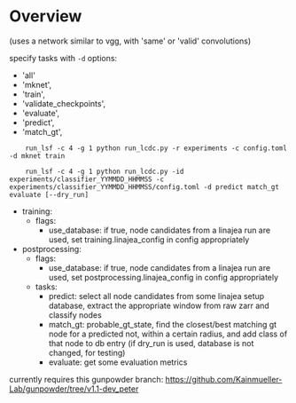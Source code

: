 Overview
============
(uses a network similar to vgg, with 'same' or 'valid' convolutions)


specify tasks with `-d`
options:
* 'all'
* 'mknet',
* 'train',
* 'validate_checkpoints',
* 'evaluate',
* 'predict',
* 'match_gt',

``` shell
    run_lsf -c 4 -g 1 python run_lcdc.py -r experiments -c config.toml -d mknet train
```

``` shell
    run_lsf -c 4 -g 1 python run_lcdc.py -id experiments/classifier_YYMMDD_HHMMSS -c experiments/classifier_YYMMDD_HHMMSS/config.toml -d predict match_gt evaluate [--dry_run]
```

- training:
  - flags:
    - use_database: if true, node candidates from a linajea run are used, set training.linajea\_config in config appropriately
- postprocessing:
  - flags:
    - use_database: if true, node candidates from a linajea run are used, set postprocessing.linajea\_config in config appropriately
  - tasks:
    - predict: select all node candidates from some linajea setup database, extract the appropriate window from raw zarr and classify nodes
    - match_gt: probable\_gt\_state, find the closest/best matching gt node for a predicted not, within a certain radius, and add class of that node to db entry (if dry\_run is used, database is not changed, for testing)
    - evaluate: get some evaluation metrics


currently requires this gunpowder branch:
https://github.com/Kainmueller-Lab/gunpowder/tree/v1.1-dev_peter
